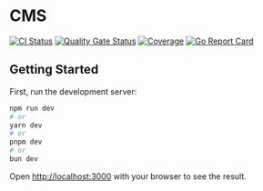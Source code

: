 # CMS

[![CI Status](https://github.com/Dobefu/cms/actions/workflows/ci.yml/badge.svg)](https://github.com/Dobefu/cms/actions/workflows/ci.yml)
[![Quality Gate Status](https://sonarcloud.io/api/project_badges/measure?project=Dobefu_cms&metric=alert_status)](https://sonarcloud.io/summary/new_code?id=Dobefu_cms)
[![Coverage](https://sonarcloud.io/api/project_badges/measure?project=Dobefu_cms&metric=coverage)](https://sonarcloud.io/summary/new_code?id=Dobefu_cms)
[![Go Report Card](https://goreportcard.com/badge/github.com/Dobefu/cms/api)](https://goreportcard.com/report/github.com/Dobefu/cms/api)

## Getting Started

First, run the development server:

```bash
npm run dev
# or
yarn dev
# or
pnpm dev
# or
bun dev
```

Open [http://localhost:3000](http://localhost:3000) with your browser to see the result.
